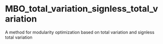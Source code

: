 # MBO_total_variation_signless_total_variation
A method for modularity optimization based on total variation and signless total variation

